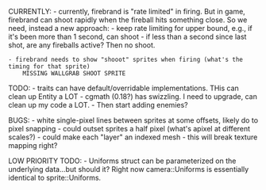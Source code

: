 CURRENTLY:
    - currently, firebrand is "rate limited" in firing. But in game, firebrand can shoot
        rapidly when the fireball hits something close. So we need, instead a new approach:
            - keep rate limiting for upper bound, e.g., if it's been more than 1 second, can shoot
            - if less than a second since last shot, are any fireballs active? Then no shoot.

    - firebrand needs to show "shooot" sprites when firing (what's the timing for that sprite)
        MISSING WALLGRAB SHOOT SPRITE


TODO:
    - traits can have default/overridable implementations. THis can clean up Entity a LOT
    - cgmath (0.18?) has swizzling. I need to upgrade, can clean up my code a LOT.
    - Then start adding enemies?

BUGS:
    - white single-pixel lines between sprites at some offsets, likely do to pixel snapping
        - could outset sprites a half pixel (what's apixel at different scales?)
        - could make each "layer" an indexed mesh
            - this will break texture mapping right?

LOW PRIORITY TODO:
    - Uniforms struct can be parameterized on the underlying data...but should it? Right now camera::Uniforms is essentially identical to sprite::Uniforms.
